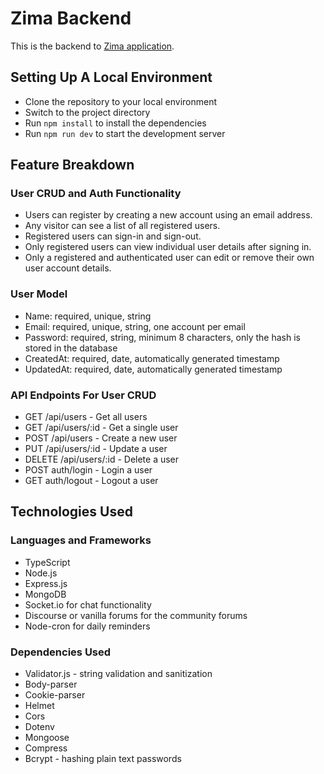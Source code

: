 # Zima Backend

This is the backend to [Zima application](https://github.com/apella1/zima).

## Setting Up A Local Environment

- Clone the repository to your local environment
- Switch to the project directory
- Run `npm install` to install the dependencies
- Run `npm run dev` to start the development server

## Feature Breakdown

### User CRUD and Auth Functionality

- Users can register by creating a new account using an email address.
- Any visitor can see a list of all registered users.
- Registered users can sign-in and sign-out.
- Only registered users can view individual user details after signing in.
- Only a registered and authenticated user can edit or remove their own user account details.

### User Model

- Name: required, unique, string
- Email: required, unique, string, one account per email
- Password: required, string, minimum 8 characters, only the hash is stored in the database
- CreatedAt: required, date, automatically generated timestamp
- UpdatedAt: required, date, automatically generated timestamp

### API Endpoints For User CRUD

- GET /api/users - Get all users
- GET /api/users/:id - Get a single user
- POST /api/users - Create a new user
- PUT /api/users/:id - Update a user
- DELETE /api/users/:id - Delete a user
- POST auth/login - Login a user
- GET auth/logout - Logout a user

## Technologies Used

### Languages and Frameworks

- TypeScript
- Node.js
- Express.js
- MongoDB
- Socket.io for chat functionality
- Discourse or vanilla forums for the community forums
- Node-cron for daily reminders

### Dependencies Used

- Validator.js - string validation and sanitization
- Body-parser
- Cookie-parser
- Helmet
- Cors
- Dotenv
- Mongoose
- Compress
- Bcrypt - hashing plain text passwords

